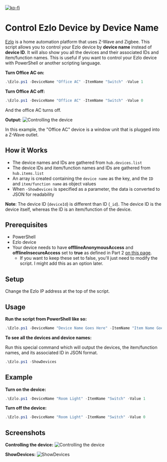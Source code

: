 
[![ko-fi](https://ko-fi.com/img/githubbutton_sm.svg)](https://ko-fi.com/asheroto)
# Control Ezlo Device by Device Name
[Ezlo](https://www.ezlo.com/) is a home automation platform that uses Z-Wave and Zigbee. This script allows you to control your Ezlo device by **device name** instead of **device ID**. It will also show you all the devices and their associated IDs and item/function names. This is useful if you want to control your Ezlo device with PowerShell or another scripting language.

**Turn Office AC on:**
```powershell
.\Ezlo.ps1 -DeviceName "Office AC" -ItemName "Switch" -Value 1
```
**Turn Office AC off:**
```powershell
.\Ezlo.ps1 -DeviceName "Office AC" -ItemName "Switch" -Value 0
```
And the office AC turns off.

**Output:**
![Controlling the device](https://github.com/asheroto/EzloDeviceNameControl/assets/49938263/98c942b4-f92d-4875-b213-1fec5fa08002)

In this example, the "Office AC" device is a window unit that is plugged into a Z-Wave outlet.

## How it Works
- The device names and IDs are gathered from `hub.devices.list`
- The device IDs and item/function names and IDs are gathered from `hub.items.list`
- An array is created containing the `device name` as the key, and the `ID` and `item/function name` as object values 
- When `-ShowDevices` is specified as a parameter, the data is converted to JSON for readability

**Note**: The device ID (`deviceId`) is different than ID (`_id`). The device ID is the device itself, whereas the ID is an item/function of the device.

## Prerequisites

- PowerShell
- Ezlo device
- Your device needs to have **offllineAnonymousAccess** and **offlineInsecureAccess** set to **true** as defined in Part 2 [on this page](https://support.getvera.com/hc/en-us/articles/360016339799-Ezlo-platform-How-to-use-HTTP-API-commands-aka-Luup-Requests).
	- If you want to keep these set to false, you'll just need to modify the script. I might add this as an option later.

## Setup
Change the Ezlo IP address at the top of the script.

## Usage
**Run the script from PowerShell like so:**
```powershell
.\Ezlo.ps1 -DeviceName "Device Name Goes Here" -ItemName "Item Name Goes Here" -Value Value_Integer_Goes_Here
```
**To see all the devices and device names:**

Run this special command which will output the devices, the item/function names, and its associated ID in JSON format.
```powershell
.\Ezlo.ps1 -ShowDevices
```
## Example
**Turn on the device:**
```powershell
.\Ezlo.ps1 -DeviceName "Room Light" -ItemName "Switch" -Value 1
```
**Turn off the device:**
```powershell
.\Ezlo.ps1 -DeviceName "Room Light" -ItemName "Switch" -Value 0
```

## Screenshots
**Controlling the device:**
![Controlling the device](https://github.com/asheroto/EzloDeviceNameControl/assets/49938263/98c942b4-f92d-4875-b213-1fec5fa08002)

**ShowDevices:**
![ShowDevices](https://github.com/asheroto/EzloDeviceNameControl/assets/49938263/b9f6ec2d-81cd-41e8-b92c-310ea7a283c7)